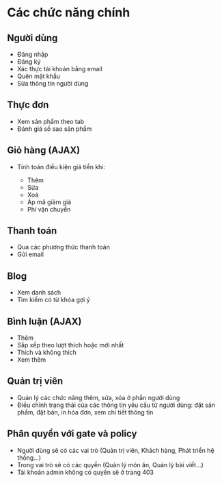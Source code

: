 <!DOCTYPE html>
<html>
<head>
  <meta charset="UTF-8">  
</head>
<body>
  <h1>Các chức năng chính</h1>


  <h2>Người dùng</h2>
  <ul>
    <li>Đăng nhập</li>
    <li>Đăng ký</li>
    <li>Xác thực tài khoản bằng email</li>
    <li>Quên mật khẩu</li>
    <li>Sửa thông tin người dùng</li>
  </ul>


  <h2>Thực đơn</h2>
  <ul>
    <li>Xem sản phẩm theo tab</li>
    <li>Đánh giá số sao sản phẩm</li>
  </ul>


  <h2>Giỏ hàng (AJAX)</h2>
  <ul>
    <li>Tính toán điều kiện giá tiền khi:</li>
    <ul>
      <li>Thêm</li>
      <li>Sửa</li>
      <li>Xoá</li>
      <li>Áp mã giảm giá</li>
      <li>Phí vận chuyển</li>
    </ul>
  </ul>


  <h2>Thanh toán</h2>
  <ul>
    <li>Qua các phương thức thanh toán</li>
    <li>Gửi email</li>
  </ul>


  <h2>Blog</h2>
  <ul>
    <li>Xem danh sách</li>
    <li>Tìm kiếm có từ khóa gợi ý</li>
  </ul>


  <h2>Bình luận (AJAX)</h2>
  <ul>
    <li>Thêm</li>
    <li>Sắp xếp theo lượt thích hoặc mới nhất</li>
    <li>Thích và không thích</li>
    <li>Xem thêm</li>
  </ul>


  <h2>Quản trị viên</h2>
  <ul>
    <li>Quản lý các chức năng thêm, sửa, xóa ở phần người dùng</li>
    <li>Điều chỉnh trạng thái của các thông tin yêu cầu từ người dùng: đặt sản phẩm, đặt bàn, in hóa đơn, xem chi tiết thông tin</li>
  </ul>


  <h2>Phân quyền với gate và policy</h2>
  <ul>
    <li>Người dùng sẽ có các vai trò (Quản trị viên, Khách hàng, Phát triển hệ thống...)</li>
    <li>Trong vai trò sẽ có các quyền (Quản lý món ăn, Quản lý bài viết...)</li>
    <li>Tài khoản admin không có quyền sẽ ở trang 403</li>
  </ul>
</body>
</html>
